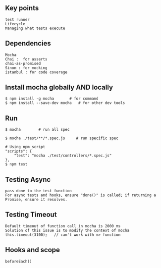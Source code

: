 ## Key points
    test runner
    Lifecycle
    Managing what tests execute

## Dependencies
    Mocha
    Chai :  for asserts
    chai-as-promised
    Sinon : for mocking
    istanbul : for code coverage


## Install mocha globally AND locally
    $ npm install -g mocha       # for command
    $ npm install --save-dev mocha   # for other dev tools

## Run 
    $ mocha        # run all spec

    $ mocha ./test/**/*.spec.js     # run specific spec
    
    # Using npm script
    "scripts": {
        "test": "mocha ./test/controllers/*.spec.js"
    },
    $ npm test


## Testing Async
    pass done to the test function
    For async tests and hooks, ensure "done()" is called; if returning a Promise, ensure it resolves.

## Testing Timeout
    Default timeout of function call in mocha is 2000 ms
    Solution of this issue is to modify the context of mocha
    this.timeout(3100);   // can't work with => function

## Hooks and scope
    beforeEach()  